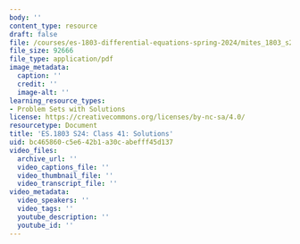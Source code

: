 ```yaml
---
body: ''
content_type: resource
draft: false
file: /courses/es-1803-differential-equations-spring-2024/mites_1803_s24_day41-problems-qa.pdf
file_size: 92666
file_type: application/pdf
image_metadata:
  caption: ''
  credit: ''
  image-alt: ''
learning_resource_types:
- Problem Sets with Solutions
license: https://creativecommons.org/licenses/by-nc-sa/4.0/
resourcetype: Document
title: 'ES.1803 S24: Class 41: Solutions'
uid: bc465860-c5e6-42b1-a30c-abefff45d137
video_files:
  archive_url: ''
  video_captions_file: ''
  video_thumbnail_file: ''
  video_transcript_file: ''
video_metadata:
  video_speakers: ''
  video_tags: ''
  youtube_description: ''
  youtube_id: ''
---
```

